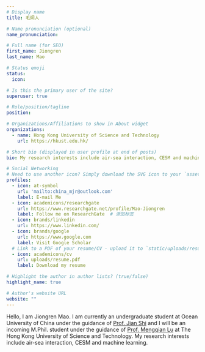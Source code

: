 ```yaml
---
# Display name
title: 毛炯人

# Name pronunciation (optional)
name_pronunciation: 

# Full name (for SEO)
first_name: Jiongren
last_name: Mao

# Status emoji
status:
  icon: 

# Is this the primary user of the site?
superuser: true

# Role/position/tagline
position: 

# Organizations/Affiliations to show in About widget
organizations:
  - name: Hong Kong University of Science and Technology
    url: https://hkust.edu.hk/

# Short bio (displayed in user profile at end of posts)
bio: My research interests include air-sea interaction, CESM and machine learning.

# Social Networking
# Need to use another icon? Simply download the SVG icon to your `assets/media/icons/` folder.
profiles:
  - icon: at-symbol
    url: 'mailto:china_mjr@outlook.com'
    label: E-mail Me
  - icon: academicons/researchgate
    url: https://www.researchgate.net/profile/Mao-Jiongren
    label: Follow me on ResearchGate  # 添加标签
  - icon: brands/linkedin
    url: https://www.linkedin.com/
  - icon: brands/google
    url: https://www.google.com
    label: Visit Google Scholar
  # Link to a PDF of your resume/CV - upload it to `static/uploads/resume.pdf`
  - icon: academicons/cv
    url: uploads/resume.pdf
    label: Download my resume

# Highlight the author in author lists? (true/false)
highlight_name: true

# Author's website URL
website: ""
---
```


Hello, I am Jiongren Mao. I am currently an undergraduate student at Ocean University of China
under the guidance of [Prof. Jian Shi](https://coas.ouc.edu.cn/2023/0602/c8874a434262/page.htm) and I will be an incoming M.Phil. student under the guidance of [Prof. Mengqian Lu](https://cemlu.people.ust.hk/individual/proflu.html) at The Hong Kong University of Science and Technology. My research interests include air-sea interaction, CESM and machine learning.